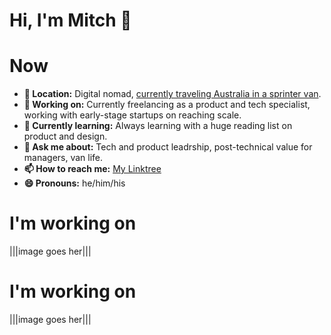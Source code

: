 # Hi, I'm Mitch 👋

# Now

- **📍 Location:** Digital nomad, [currently traveling Australia in a sprinter van](https://www.itinerantadventure.com/).
- **🔭 Working on:** Currently freelancing as a product and tech specialist, working with early-stage startups on reaching scale.
- **🌱 Currently learning:** Always learning with a huge reading list on product and design.
- **💬 Ask me about:** Tech and product leadrship, post-technical value for managers, van life.
- **📫 How to reach me:** [My Linktree](https://linktr.ee/mitchmalone)
- **😄 Pronouns:** he/him/his

# I'm working on

|||image goes her|||


# I'm working on

|||image goes her|||
